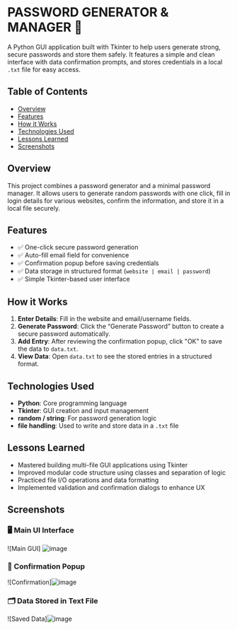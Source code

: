 # PASSWORD GENERATOR & MANAGER 🔐

A Python GUI application built with Tkinter to help users generate strong, secure passwords and store them safely. It features a simple and clean interface with data confirmation prompts, and stores credentials in a local `.txt` file for easy access.

## Table of Contents

- [Overview](#overview)
- [Features](#features)
- [How it Works](#how-it-works)
- [Technologies Used](#technologies-used)
- [Lessons Learned](#lessons-learned)
- [Screenshots](#screenshots)

## Overview

This project combines a password generator and a minimal password manager. It allows users to generate random passwords with one click, fill in login details for various websites, confirm the information, and store it in a local file securely.

## Features

- ✅ One-click secure password generation
- ✅ Auto-fill email field for convenience
- ✅ Confirmation popup before saving credentials
- ✅ Data storage in structured format (`website | email | password`)
- ✅ Simple Tkinter-based user interface

## How it Works

1. **Enter Details**: Fill in the website and email/username fields.
2. **Generate Password**: Click the “Generate Password” button to create a secure password automatically.
3. **Add Entry**: After reviewing the confirmation popup, click "OK" to save the data to `data.txt`.
4. **View Data**: Open `data.txt` to see the stored entries in a structured format.

## Technologies Used

- **Python**: Core programming language
- **Tkinter**: GUI creation and input management
- **random / string**: For password generation logic
- **file handling**: Used to write and store data in a `.txt` file

## Lessons Learned

- Mastered building multi-file GUI applications using Tkinter
- Improved modular code structure using classes and separation of logic
- Practiced file I/O operations and data formatting
- Implemented validation and confirmation dialogs to enhance UX

## Screenshots

### 🖥️ Main UI Interface
![Main GUI] ![image](https://github.com/user-attachments/assets/8f2a8323-cf99-47ca-9612-c5703fc93d7e)


### 🔐 Confirmation Popup
![Confirmation]![image](https://github.com/user-attachments/assets/5715ff27-78cf-4e35-bada-b801e8a3521c)


### 🗂️ Data Stored in Text File
![Saved Data]![image](https://github.com/user-attachments/assets/38de3904-d64d-4fe7-87eb-ca9344dc5d1e)


